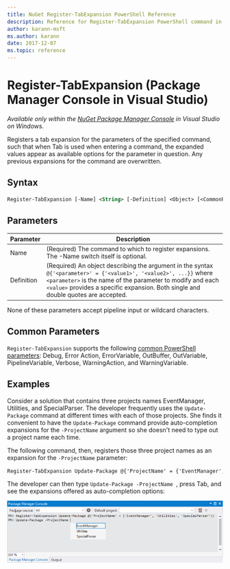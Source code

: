 ```yaml
---
title: NuGet Register-TabExpansion PowerShell Reference
description: Reference for Register-TabExpansion PowerShell command in the NuGet Package Manager Console in Visual Studio.
author: karann-msft
ms.author: karann
date: 2017-12-07
ms.topic: reference
---
```


# Register-TabExpansion (Package Manager Console in Visual Studio)

*Available only within the [NuGet Package Manager Console](package-manager-console.md) in Visual Studio on Windows.*

Registers a tab expansion for the parameters of the specified command, such that when Tab is used when entering a command, the expanded values appear as available options for the parameter in question. Any previous expansions for the command are overwritten.

## Syntax

```ps
Register-TabExpansion [-Name] <String> [-Definition] <Object> [<CommonParameters>]
```

## Parameters

| Parameter | Description |
| --- | --- |
| Name | (Required) The command to which to register expansions. The -Name switch itself is optional. |
| Definition | (Required) An object describing the argument in the syntax `@{'<parameter>' = {'<value1>', '<value2>', ...}}` where `<parameter>` is the name of the parameter to modify and each `<value>` provides a specific expansion. Both single and double quotes are accepted. |

None of these parameters accept pipeline input or wildcard characters.

## Common Parameters

`Register-TabExpansion` supports the following [common PowerShell parameters](http://go.microsoft.com/fwlink/?LinkID=113216): Debug, Error Action, ErrorVariable, OutBuffer, OutVariable, PipelineVariable, Verbose, WarningAction, and WarningVariable.

## Examples

Consider a solution that contains three projects names EventManager, Utilities, and SpecialParser. The developer frequently uses the `Update-Package` command at different times with each of those projects. She finds it convenient to have the `Update-Package` command provide auto-completion expansions for the `-ProjectName` argument so she doesn't need to type out a project name each time. 

The following command, then, registers those three project names as an expansion for the `-ProjectName` parameter:

```ps
Register-TabExpansion Update-Package @{'ProjectName' = {'EventManager', 'Utilities', 'SpecialParser'}}    
```

The developer can then type `Update-Package -ProjectName `, press Tab, and see the expansions offered as auto-completion options:

![Example of using Register-TabExpansion](media/Register-TabExpansion-Example.png)
